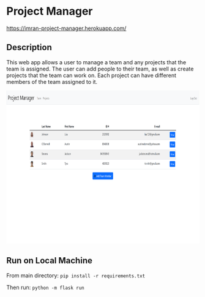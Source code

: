 # Project Manager

https://imran-project-manager.herokuapp.com/


## Description
This web app allows a user to manage a team and any projects that the team is assigned. The user can add people to their team, as well as create projects that the team can work on. Each project can have different members of the team assigned to it.

<p align="center">
  <img src="./img/team-view-1.PNG" alt="team view" width="1200" height="400">
</p>

## Run on Local Machine
From main directory:
`pip install -r requirements.txt`

Then run:
`python -m flask run`
